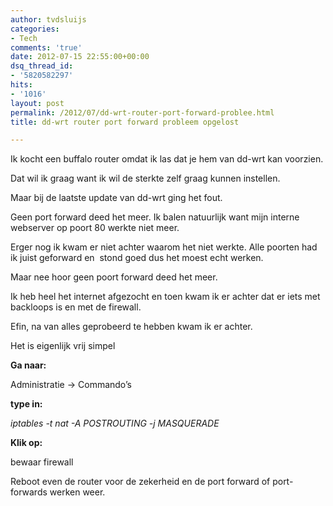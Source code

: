 ```yaml
---
author: tvdsluijs
categories:
- Tech
comments: 'true'
date: 2012-07-15 22:55:00+00:00
dsq_thread_id:
- '5820582297'
hits:
- '1016'
layout: post
permalink: /2012/07/dd-wrt-router-port-forward-problee.html
title: dd-wrt router port forward probleem opgelost

---
```

Ik kocht een buffalo router omdat ik las dat je hem van dd-wrt kan voorzien.

Dat wil ik graag want ik wil de sterkte zelf graag kunnen instellen.

Maar bij de laatste update van dd-wrt ging het fout. <a name="more"></a>

Geen port forward deed het meer. Ik balen natuurlijk want mijn interne webserver op poort 80 werkte niet meer.

Erger nog ik kwam er niet achter waarom het niet werkte. Alle poorten had ik juist geforward en  stond goed dus het moest echt werken.

Maar nee hoor geen poort forward deed het meer.

Ik heb heel het internet afgezocht en toen kwam ik er achter dat er iets met backloops is en met de firewall.

Efin, na van alles geprobeerd te hebben kwam ik er achter.

Het is eigenlijk vrij simpel

**Ga naar:**

Administratie -> Commando&#8217;s

**type in:**

_iptables -t nat -A POSTROUTING -j MASQUERADE_

**Klik op:**

bewaar firewall

Reboot even de router voor de zekerheid en de port forward of port-forwards werken weer.